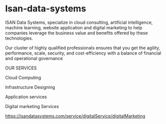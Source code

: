 # Isan-data-systems
ISAN Data Systems, specialize in cloud consulting, artificial intelligence, machine learning, website application and digital marketing to help companies leverage the business value and benefits offered by these technologies.

Our cluster of highly qualified professionals ensures that you get the agility, performance, scale, security, and cost-efficiency with a balance of financial and operational governance

OUR SERVICES

Cloud Computing

Infrastructure Designing

Application services

Digital marketing Services


https://isandatasystems.com/service/digitalService/digitalMarketing
